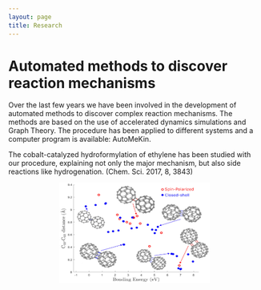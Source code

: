 ```yaml
---
layout: page
title: Research
---
```


# Automated methods to discover reaction mechanisms

Over the last few years we have been involved in the development of automated methods to discover complex reaction mechanisms. The methods are based on the use of accelerated dynamics simulations and Graph Theory. The procedure has been applied to different systems and a computer program is available: AutoMeKin.

The cobalt-catalyzed hydroformylation of ethylene has been studied with our procedure, explaining not only the major mechanism, but also side  reactions like hydrogenation. (Chem. Sci. 2017, 8, 3843)

<p align="center">
   <img src="https://raw.githubusercontent.com/emartineznunez/emartineznunez.github.io/master/assets/img/C60.jpg" alt="alt text" width="300" height="200">
</p>


